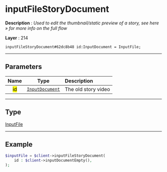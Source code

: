 # inputFileStoryDocument

**Description** : *Used to edit the thumbnail/static preview of a story, see here &raquo; for more info on the full flow*

**Layer** : 214

```tl
inputFileStoryDocument#62dc8b48 id:InputDocument = InputFile;
```

---

## Parameters

| Name | Type | Description |
| :---: | :---: | :--- |
| <mark>id</mark> | [`InputDocument`](type/InputDocument) | The old story video |

---

## Type

[InputFile](type/InputFile)

---

## Example

```php
$inputFile = $client->inputFileStoryDocument(
	id : $client->inputDocumentEmpty(),
);
```